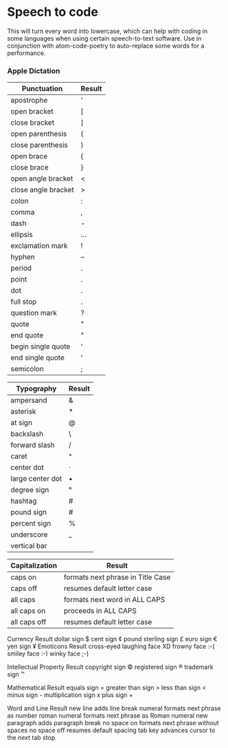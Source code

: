 # Speech to code

This will turn every word into lowercase, which can help with coding in some languages when using certain speech-to-text software. Use in conjunction with atom-code-poetry to auto-replace some words for a performance.

### Apple Dictation

  Punctuation         | Result
  --------------------|-------
  apostrophe          | ‘
  open bracket        | [
  close bracket       | ]
  open parenthesis    | (
  close parenthesis   | )
  open brace          | {
  close brace         | }
  open angle bracket  | <
  close angle bracket | >
  colon               | :
  comma               | ,
  dash                | -
  ellipsis            | …
  exclamation mark    | !
  hyphen              | –
  period              | .
  point               | .
  dot                 | .
  full stop           | .
  question mark       | ?
  quote               | "
  end quote           | "
  begin single quote  | '
  end single quote    | '
  semicolon           | ;


  Typography       | Result
  -----------------|-------
  ampersand        | &
  asterisk         | *
  at sign          | @
  backslash        | \
  forward slash    | /
  caret            | ^
  center dot       | ·
  large center dot | •
  degree sign      | °
  hashtag          | #
  pound sign       | #
  percent sign     | %
  underscore       | _
  vertical bar     | |


  Capitalization |	Result
  ---------------|--------
  caps on 	     | formats next phrase in Title Case
  caps off 	     | resumes default letter case
  all caps 	     | formats next word in ALL CAPS
  all caps on 	 | proceeds in ALL CAPS
  all caps off 	 | resumes default letter case


Currency 	Result
dollar sign 	$
cent sign 	¢
pound sterling sign 	£
euro sign 	€
yen sign 	¥
Emoticons 	Result
cross-eyed laughing face 	XD
frowny face 	:-(
smiley face 	:-)
winky face 	;-)


Intellectual Property 	Result
copyright sign 	©
registered sign 	®
trademark sign 	™


Mathematical 	Result
equals sign 	=
greater than sign 	>
less than sign 	<
minus sign 	-
multiplication sign 	x
plus sign 	+


Word and Line 	Result
new line 	adds line break
numeral 	formats next phrase as number
roman numeral 	formats next phrase as Roman numeral
new paragraph 	adds paragraph break
no space on 	formats next phrase without spaces
no space off 	resumes default spacing
tab key 	advances cursor to the next tab stop
